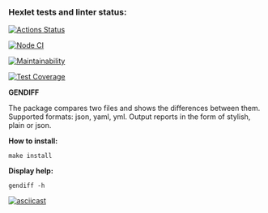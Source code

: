 ### Hexlet tests and linter status:
[![Actions Status](https://github.com/avelebron/frontend-project-46/workflows/hexlet-check/badge.svg)](https://github.com/avelebron/frontend-project-46/actions)

[![Node CI](https://github.com/avelebron/frontend-project-46/actions/workflows/nodejs.yml/badge.svg)](https://github.com/avelebron/frontend-project-46/actions/workflows/nodejs.yml)

[![Maintainability](https://api.codeclimate.com/v1/badges/a57632953d93c9273c5b/maintainability)](https://codeclimate.com/github/avelebron/frontend-project-46/maintainability)

[![Test Coverage](https://api.codeclimate.com/v1/badges/a57632953d93c9273c5b/test_coverage)](https://codeclimate.com/github/avelebron/frontend-project-46/test_coverage)


<b>GENDIFF</b>

The package compares two files and shows the differences between them. Supported formats: json, yaml, yml.
Output reports in the form of stylish, plain or json.

<b>How to install:</b>

    make install

<b>Display help:</b>

    gendiff -h


[![asciicast](https://asciinema.org/a/568312.svg)](https://asciinema.org/a/568312)